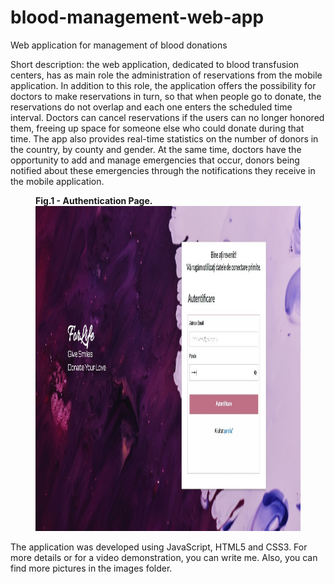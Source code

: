 # blood-management-web-app
Web application for management of blood donations 

Short description:
the web application, dedicated to blood transfusion centers, has as main role the administration of reservations from the mobile application. In addition to this role, the application offers the possibility for doctors to make reservations in turn, so that when people go to donate, the reservations do not overlap and each one enters the scheduled time interval. Doctors can cancel reservations if the users can no longer honored them, freeing up space for someone else who could donate during that time. The app also provides real-time statistics on the number of donors in the country, by county and gender. At the same time, doctors have the opportunity to add and manage emergencies that occur, donors being notified about these emergencies through the notifications they receive in the mobile application.

<figure>
  <figcaption><strong>Fig.1 - Authentication Page.</strong></figcaption>
  <img src="images/auth.jpg" width="850" height="520" alt="Authentication Page of the application">  
</figure>

The application was developed using JavaScript, HTML5 and CSS3. 
For more details or for a video demonstration, you can write me.
Also, you can find more pictures in the images folder.
